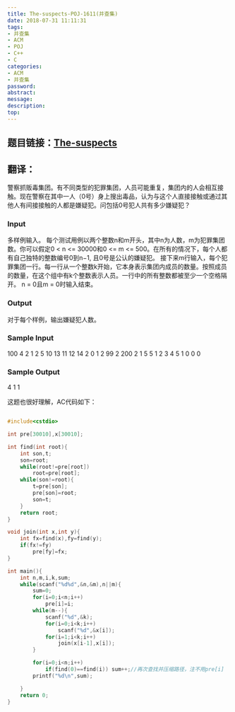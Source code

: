 ```yaml
---
title: The-suspects-POJ-1611(并查集)
date: 2018-07-31 11:11:31
tags:
- 并查集
- ACM
- POJ
- C++
- C
categories:
- ACM
- 并查集
password:
abstract:
message:
description:
top:
---
```


## 题目链接：[The-suspects](http://poj.org/problem?id=1611)
## 翻译：
<!--more-->
警察抓贩毒集团。有不同类型的犯罪集团，人员可能重复，集团内的人会相互接触。现在警察在其中一人（0号）身上搜出毒品，认为与这个人直接接触或通过其他人有间接接触的人都是嫌疑犯。问包括0号犯人共有多少嫌疑犯？
### Input
多样例输入。
每个测试用例以两个整数n和m开头，其中n为人数，m为犯罪集团数。你可以假定0 < n <= 30000和0 <= m <= 500。在所有的情况下，每个人都有自己独特的整数编号0到n−1, 且0号是公认的嫌疑犯。
接下来m行输入，每个犯罪集团一行。每一行从一个整数k开始，它本身表示集团内成员的数量。按照成员的数量，在这个组中有k个整数表示人员。一行中的所有整数都被至少一个空格隔开。
n = 0且m = 0时输入结束。
### Output
对于每个样例，输出嫌疑犯人数。
### Sample Input
100 4
2 1 2
5 10 13 11 12 14
2 0 1
2 99 2
200 2
1 5
5 1 2 3 4 5
1 0
0 0
### Sample Output
4
1
1

这题也很好理解，AC代码如下：
```cpp

#include<cstdio>

int pre[30010],x[30010];

int find(int root){
    int son,t;
    son=root;
    while(root!=pre[root])
        root=pre[root];
    while(son!=root){
        t=pre[son];
        pre[son]=root;
        son=t;
    }
    return root;
}

void join(int x,int y){
    int fx=find(x),fy=find(y);
    if(fx!=fy)
        pre[fy]=fx;
}

int main(){
    int n,m,i,k,sum;
    while(scanf("%d%d",&n,&m),n||m){
        sum=0;
        for(i=0;i<n;i++)
            pre[i]=i;
        while(m--){
            scanf("%d",&k);
            for(i=0;i<k;i++)
                scanf("%d",&x[i]);
            for(i=1;i<k;i++)
                join(x[i-1],x[i]);
        }

        for(i=0;i<n;i++)
            if(find(0)==find(i)) sum++;//再次查找并压缩路径，注不用pre[i]
        printf("%d\n",sum);

    }
	return 0;
}
```